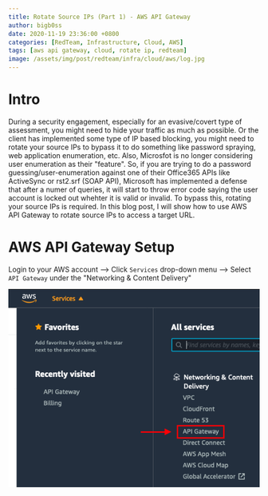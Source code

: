 ```yaml
---
title: Rotate Source IPs (Part 1) - AWS API Gateway
author: bigb0ss
date: 2020-11-19 23:36:00 +0800
categories: [RedTeam, Infrastructure, Cloud, AWS]
tags: [aws api gateway, cloud, rotate ip, redteam]
image: /assets/img/post/redteam/infra/cloud/aws/log.jpg
---
```


# Intro

During a security engagement, especially for an evasive/covert type of assessment, you might need to hide your traffic as much as possible. Or the client has implemented some type of IP based blocking, you might need to rotate your source IPs to bypass it to do something like password spraying, web application enumeration, etc. Also, Microsfot is no longer considering user enumeration as their "feature". So, if you are trying to do a password guessing/user-enumeration against one of their Office365 APIs like ActiveSync or rst2.srf (SOAP API), Microsoft has implemented a defense that after a numer of queries, it will start to throw error code saying the user account is locked out whehter it is valid or invalid. To bypass this, rotating your source IPs is required. In this blog post, I will show how to use AWS API Gateway to rotate source IPs to access a target URL. 

# AWS API Gateway Setup

Login to your AWS account 
  --> Click `Services` drop-down menu 
  --> Select `API Gateway` under the "Networking & Content Delivery"

![image](/assets/img/post/redteam/infra/cloud/aws/01.png)

